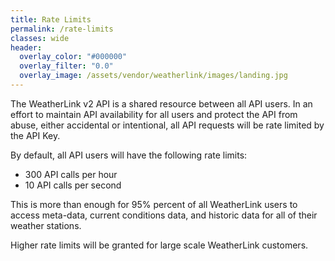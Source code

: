 ```yaml
---
title: Rate Limits
permalink: /rate-limits
classes: wide
header:
  overlay_color: "#000000"
  overlay_filter: "0.0"
  overlay_image: /assets/vendor/weatherlink/images/landing.jpg
---
```


<!--
<div class="notice--success">
<h4>API General Availability and Enforcement of Rate Limits:</h4>
<p>The WeatherLink v2 API Rate will be released for general availability on 2020-03-11; at which time the rate limits documented below will be enforced. If you have any questions or concerns please contact the API developers through the API <a href="support">Support Chat Room</a>.</p>
</div>
-->

The WeatherLink v2 API is a shared resource between all API users. In an effort to maintain API availability for all users and protect the API from abuse, either accidental or intentional, all API requests will be rate limited by the API Key.

By default, all API users will have the following rate limits:

* 300 API calls per hour
* 10 API calls per second

This is more than enough for 95% percent of all WeatherLink users to access meta-data, current conditions data, and historic data for all of their weather stations.

Higher rate limits will be granted for large scale WeatherLink customers.

